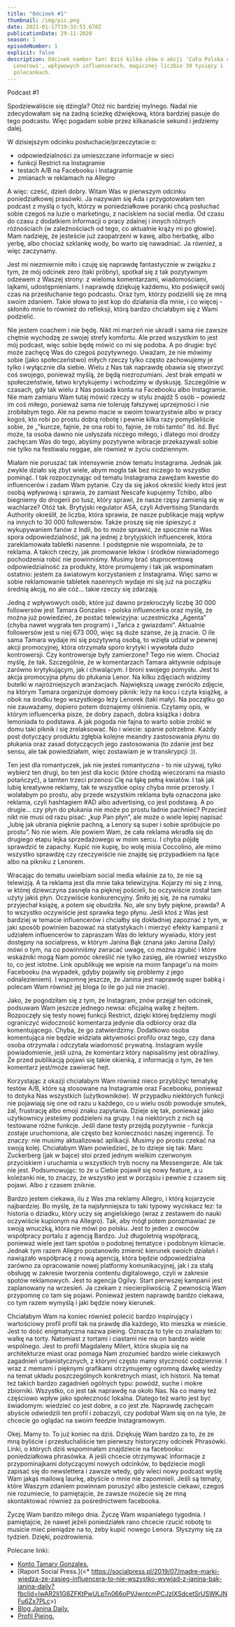 ```yaml
---
title: "Odcinek #1"
thumbnail: /img/pic.png
date: 2021-01-17T19:33:53.678Z
publicationDate: 29-11-2020
season: 1
episodeNumber: 1
explicit: false
description: Odcinek namber łan! Dziś kilka słów o akcji 'Cała Polska czyta
  Lenorowi', wpływowych influencerach, magicznej liczbie 30 tysięcy i
  polecankach.
---
```

Podcast #1

Spodziewaliście się dżingla? Otóż nic bardziej mylnego. Nadal nie zdecydowałam się na żadną ścieżkę dźwiękową, która bardziej pasuje do tego podcastu. Więc pogadam sobie przez kilkanaście sekund i jedziemy dalej.

W dzisiejszym odcinku posłuchacie/przeczytacie o:

* odpowiedzialności za umieszczane informacje w sieci
* funkcji Restrict na Instagramie
* testach A/B na Facebooku i Instagramie
* zmianach w reklamach na Allegro

A więc: cześć, dzień dobry. Witam Was w pierwszym odcinku poniedziałkowej prasówki. Ja nazywam się Ada i przygotowałam ten podcast z myślą o tych, którzy w poniedziałkowe poranki chcą posłuchać sobie czegoś na luzie o marketingu, z naciskiem na social media. Od czasu do czasu z dodatkiem informacji o pracy zdalnej i innych różnych różnościach (w zależnościach od tego, co aktualnie krąży mi po głowie). Mam nadzieję, że jesteście już zaopatrzeni w kawę, albo herbatkę, albo yerbę, albo chociaż szklankę wody, bo warto się nawadniać. Ja również, a więc zaczynamy.

Jest mi niezmiernie miło i czuję się naprawdę fantastycznie w związku z tym, że mój odcinek zero (taki próbny), spotkał się z tak pozytywnym odzewem z Waszej strony: z wieloma komentarzami, wiadomościami, lajkami, udostępnieniami. I naprawdę dziękuję każdemu, kto poświęcił swój czas na przesłuchanie tego podcastu. Oraz tym, którzy podzielili się ze mną swoim zdaniem. Takie słowa to jest kop do działania dla mnie, i co więcej - skłoniło mnie to również do refleksji, którą bardzo chciałabym się z Wami podzielić.

Nie jestem coachem i nie będę. Nikt mi marzeń nie ukradł i sama nie zawsze chętnie wychodzę ze swojej strefy komfortu. Ale przed wszystkim to jest mój podcast, więc sobie będę mówić co mi się podoba. A po drugie: być może zachęcę Was do czegoś pozytywnego. Uważam, że nie mówimy sobie (jako społeczeństwo) miłych rzeczy tylko często zachowujemy je tylko i wyłącznie dla siebie. Wielu z Nas tak naprawdę obawia się stworzyć coś swojego, ponieważ myślą, że będą niezrozumiani. Jest brak empatii w społeczeństwie, łatwo krytykujemy i wchodzimy w dyskusję. Szczególnie w czasach, gdy tak wielu z Nas posiada konta na Facebooku albo Instagramie. Nie mam zamiaru Wam tutaj mówić rzeczy w stylu znajdź 5 osób – powiedz im coś miłego, ponieważ sama nie toleruję fałszywej uprzejmości i nie zrobiłabym tego. Ale na pewno macie w swoim towarzystwie albo w pracy kogoś, kto robi po prostu dobrą robotę i pewnie kilka razy pomyśleliście sobie, że „"kurcze, fajnie, że ona robi to, fajnie, że robi tamto” itd. itd. Być może, ta osoba dawno nie usłyszała niczego miłego, i dlatego moi drodzy zachęcam Was do tego, abyśmy pozytywne wibracje przekazywali sobie nie tylko na festiwalu reggae, ale również w życiu codziennym.

Miałam nie poruszać tak intensywnie znów tematu Instagrama. Jednak jak zwykle działo się zbyt wiele, abym mogła tak bez niczego to wszystko pominąć. I tak rozpoczynając od tematu Instagrama zawężam kwestie do influencerów i zadam Wam pytanie. Czy da się jakoś określić kiedy ktoś jest osobą wpływową i sprawia, że zamiast Nescafe kupujemy Tchibo, albo biegniemy do drogerii po tusz, który sprawi, że nasze rzęsy zamienią się w wachlarze? Otóż tak. Brytyjski regulator ASA, czyli Advertising Standards Authority określił, że liczba, która sprawia, że nasze publikacje mają wpływ na innych to 30 000 followersów. Także proszę się nie śpieszyć z wykupywaniem fanów z Indii, bo to może sprawić, że spocznie na Was spora odpowiedzialność, jak na jednej z brytyjskich influencerek, która zareklamowała tabletki nasenne. I podstępnie nie wspomniała, że to reklama. A takich rzeczy, jak promowanie leków i środków niewiadomego pochodzenia robić nie powinniśmy. Musimy brać stuprocentową odpowiedzialność za produkty, które promujemy i tak jak wspominałam ostatnio: jestem za światowym korzystaniem z Instagrama. Więc samo w sobie reklamowanie tabletek nasennych wydaje mi się już na początku średnią akcją, no ale cóż… takie rzeczy się zdarzają.

Jedną z wpływowych osób, które już dawno przekroczyły liczbę 30 000 followersów jest Tamara Gonzales - polska influencerka oraz myślę, że można już powiedzieć, że postać telewizyjna: uczestniczka „Agenta” (chyba nawet wygrała ten program) i „Tańca z gwiazdami”. Aktualnie followersów jest u niej 673 000, więc są duże szanse, że ją znacie. O ile sama Tamara wydaje mi się pozytywną osobą, to wzięła udział w pewnej akcji promocyjnej, która otrzymała sporo krytyki i wywołała dużo kontrowersji. Czy kontrowersje były zamierzone? Tego nie wiem. Chociaż myślę, że tak. Szczególnie, że w komentarzach Tamara aktywnie odpisuje zarówno krytykującym, jak i chwalącym. I broni swojego pomysłu. Jest to akcja promocyjna płynu do płukania Lenor. Na kilku zdjęciach widzimy butelki w najróżniejszych aranżacjach. Największą uwagę zwróciło zdjęcie, na którym Tamara organizuje domowy piknik: leży na kocu i czyta książkę, a obok na środku tego wszystkiego leży Lenorek (taki mały). Na początku go nie zauważamy, dopiero potem doznajemy olśnienia. Czytamy opis, w którym influencerka pisze, że dobry zapach, dobra książka i dobra lemoniada to podstawa. A jak pogoda nie fajna to warto sobie zrobić w domu taki piknik i się zrelaksować. No i wiecie: spanie potrzebne. Każdy post dotyczący produktu zgłębia kolejne meandry zastosowania płynu do płukania oraz zasad dotyczących jego zastosowania (to zdanie jest bez sensu, ale tak powiedziałam, więc zostawiam je w transkrypcji :)).

Ten jest dla romantyczek, jak nie jesteś romantyczna - to nie używaj, tylko wybierz ten drugi, bo ten jest dla kocic (które chodzą wieczorami na miasto potańczyć), a tamten trzeci przenosi Cię na łąkę pełną kwiatów. I tak jak lubię kreatywne reklamy, tak te wszystkie opisy chyba mnie przerosły. I wolałabym po prostu, aby przede wszystkim reklama była oznaczona jako reklama, czyli hashtagiem #AD albo advertising, co jest podstawą. A po drugie... czy płyn do płukania nie może po prostu ładnie pachnieć? Przecież nikt nie musi od razu pisać: „kup Pan płyn”, ale może o wiele lepiej napisać „lubię jak ubrania pięknie pachną, a Lenory są super i sobie spróbujcie po prostu”. No nie wiem. Ale powiem Wam, że cała reklama wkradła się do drugiego etapu lejka sprzedażowego w moim sercu. I chyba pójdę sprawdzić te zapachy. Kupić nie kupię, bo wolę misia Coccolino, ale mimo wszystko sprawdzę czy rzeczywiście nie znajdę się przypadkiem na łące albo na pikniku z Lenorem.

Wracając do tematu uwielbiam social media właśnie za to, że nie są telewizją. A ta reklama jest dla mnie taka telewizyjna. Kojarzy mi się z inną, w której dziewczyna zasnęła na pięknej pościeli, bo oczywiście został tam użyty jakiś płyn. Oczywiście konkurencyjny. Śniło jej się, że na rumaku przyjechał książę, a potem się obudziła. No, ale sny były piękne, prawda? A to wszystko oczywiście jest sprawka tego płynu. Jeśli ktoś z Was jest bardziej w temacie influencerów i chciałby się dokładniej zapoznać z tym, w jaki sposób powinien bazować na statystykach i mierzyć efekty kampanii z udziałem influencerów to zapraszam Was do lektury wywiadu, który jest dostępny na socialpress, w którym Janina Bąk (znana jako Janina Daily) mówi o tym, na co powinniśmy zwracać uwagę, co można zgubić i które wskaźniki mogą Nam pomóc określić nie tylko zasięg, ale również wszystko to, co jest istotne. Link opublikuję we wpisie na moim fanpage'u na moim Facebooku (na wypadek, gdyby pojawiły się problemy z jego odnalezieniem). I wspomnę jeszcze, że Janina jest naprawdę super babką i polecam Wam również jej bloga (o ile go już nie znacie).

Jako, że pogodziłam się z tym, że Instagram, znów przejął ten odcinek, podsuwam Wam jeszcze jednego newsa: oficjalną walkę z hejtem. Rozpoczęły się testy nowej funkcji Restrict, dzięki której będziemy mogli ograniczyć widoczność komentarza jedynie dla odbiorcy oraz dla komentującego. Chyba, że go zatwierdzimy. Dodatkowo osoba komentująca nie będzie widziała aktywności profilu oraz tego, czy dana osoba otrzymała i odczytała wiadomość prywatną. Instagram wyśle powiadomienie, jeśli uzna, że komentarz który napisaliśmy jest obraźliwy. Że przed publikacją pojawi się takie okienką, z informacją o tym, że ten komentarz jest/może zawierać hejt.

Korzystając z okazji chciałabym Wam również nieco przybliżyć tematykę testów A/B, które są stosowane na Instagramie oraz Facebooku, ponieważ to dotyka Nas wszystkich (użytkowników). W przypadku niektórych funkcji nie pojawiają się one od razu u każdego, co u wielu osób powoduje smutek, żal, frustrację albo emoji znaku zapytania. Dzieje się tak, ponieważ jako użytkownicy jesteśmy podzieleni na grupy. I na niektórych z nich są testowane różne funkcje. Jeśli dane testy przejdą pozytywnie - funkcja zostaje uruchomiona, ale często bez konieczności naszej ingerencji. To znaczy: nie musimy aktualizować aplikacji. Musimy po prostu czekać na swoją kolej. Chciałabym Wam powiedzieć, że to dzieje się tak: Marc Zuckerberg (jak w bajce) stoi przed jednym wielkim czerwonym przyciskiem i uruchamia u wszystkich tryb nocny na Messengerze. Ale tak nie jest. Podsumowując: to że u Ciebie pojawił się nowy feature, a u koleżanki nie, to znaczy, że wszystko jest w porząsiu i pewnie z czasem się pojawi. Albo z czasem zniknie.

Bardzo jestem ciekawa, ilu z Was zna reklamy Allegro, i którą kojarzycie najbardziej. Bo myślę, że ta najsłynniejsza to taki typowy wyciskacz łez: ta historia o dziadku, który uczy się angielskiego (wraz z zestawem do nauki oczywiście kupionym na Allegro). Tak, aby mógł potem porozmawiać ze swoją wnuczką, która nie mówi po polsku. Jest to jeden z owoców współpracy portalu z agencją Bardzo. Już długoletnią współpracą, ponieważ wiele jest tam spotów o podobnej tematyce i podobnym klimacie. Jednak tym razem Allegro postanowiło zmienić kierunek swoich działań i nawiązało współpracę z nową agencją, która będzie odpowiedzialna zarówno za opracowanie nowej platformy komunikacyjnej, jak i za stałą obsługę w zakresie tworzenia contentu digitalowego, czyli w zakresie spotów reklamowych. Jest to agencja Ogilvy. Start pierwszej kampanii jest zaplanowany na wrzesień. Ja czekam z niecierpliwością. Z pewnością Wam przypomnę co tam się pojawi. Ponieważ jestem naprawdę bardzo ciekawa, co tym razem wymyślą i jaki będzie nowy kierunek.

Chciałabym Wam na koniec również polecić bardzo inspirujący i wartościowy profil profil tak na prawdę dla każdego, kto mieszka w mieście. Jest to dość enigmatyczna nazwa pieing. Oznacza to tyle co znalazłam to: walkę na torty. Natomiast z tortami i ciastami nie ma on bardzo wiele wspólnego. Jest to profil Magdaleny Milert, która skupia się na architekturze miast oraz pomaga Nam zrozumieć bardzo wiele ciekawych zagadnień urbanistycznych, z którymi często mamy styczność codziennie. I wraz z memami i pięknymi grafikami otrzymujemy ogromną dawkę wiedzy na temat układu poszczególnych konkretnych miast, ich historii. Na temat też takich bardzo zagadnień ogólnych typu: powódź, suche i mokre zbiorniki. Wszystko, co jest tak naprawdę na około Nas. Na co mamy też częściowo wpływ jako społeczność lokalna. Dlatego też warto jest być świadomym: wiedzieć co jest dobre, a co jest złe. Naprawdę zachęcam abyście odwiedzili ten profil i zobaczyli, czy podobał Wam się on na tyle, że chcecie go oglądać na swoim feedzie Instagramowym.

Okej. Mamy to. To już koniec na dziś. Dziękuję Wam bardzo za to, że ze mną byliście i przesłuchaliście ten pierwszy historyczny odcinek Phrasówki. Linki, o których dziś wspominałam znajdziecie na facebooku: poniedziałkowa phrasówka. A jeśli chcecie otrzymywać informacje z przypominajkami dotyczącymi nowych odcinków, to będziecie mogli zapisać się do newslettera i zawsze wtedy, gdy wleci nowy podcast wyślę Wam jakąś mailową laurkę, abyście o mnie nie zapomnieli. Jeśli są tematy, które Waszym zdaniem powinnam poruszyć albo jesteście ciekawi, czegoś nie rozumiecie, to pamiętajcie, że zawsze możecie się ze mną skontaktować również za pośrednictwem facebooka.

Życzę Wam bardzo miłego dnia. Życzę Wam wspaniałego tygodnia. I pamiętajcie, że nawet jeżeli poniedziałek rano chcecie rzucić robotę to musicie mieć pieniądze na to, żeby kupić nowego Lenora. Słyszymy się za tydzień. Dzięki, pozdrowienia.

Polecane linki:

* [Konto Tamary Gonzales.](https://www.instagram.com/tamaragonzalezperea)
* [Raport Social Press.](<* <https://socialpress.pl/2019/07/madre-marki-wiedza-ze-zasieg-influencera-to-nie-wszystko-wywiad-z-janina-bak-janina-daily?fbclid=IwAR2Ij1G6ZFKtPwULpTn066oPVJwntcmPCJzIXSdcetSrUSWKJNFu6Zx7PLc>>)
* [Blog Janina Daily.](https://janinadaily.com)
* [Profil Pieing.](https://www.instagram.com/pieing/)